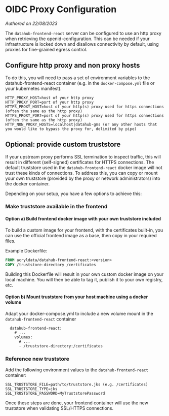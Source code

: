 # OIDC Proxy Configuration

_Authored on 22/08/2023_

The `datahub-frontend-react` server can be configured to use an http proxy when retrieving the openid-configuration.
This can be needed if your infrastructure is locked down and disallows connectivity by default, using proxies for fine-grained egress control.

## Configure http proxy and non proxy hosts

To do this, you will need to pass a set of environment variables to the datahub-frontend-react container (e.g. in the `docker-compose.yml` file or your kubernetes manifest).

```
HTTP_PROXY_HOST=host of your http proxy
HTTP_PROXY_PORT=port of your http proxy
HTTPS_PROXY_HOST=host of your http(s) proxy used for https connections (often the same as the http proxy)
HTTPS_PROXY_PORT=port of your http(s) proxy used for https connections (often the same as the http proxy)
HTTP_NON_PROXY_HOSTS=localhost|datahub-gms (or any other hosts that you would like to bypass the proxy for, delimited by pipe)
```

## Optional: provide custom truststore

If your upstream proxy performs SSL termination to inspect traffic, this will result in different (self-signed) certificates for HTTPS connections.
The default truststore used in the `datahub-frontend-react` docker image will not trust these kinds of connections.
To address this, you can copy or mount your own truststore (provided by the proxy or network administrators) into the docker container.

Depending on your setup, you have a few options to achieve this:

### Make truststore available in the frontend

#### Option a) Build frontend docker image with your own truststore included

To build a custom image for your frontend, with the certificates built-in, you can use the official frontend image as a base, then copy in your required files.

Example Dockerfile:

```dockerfile
FROM acryldata/datahub-frontend-react:<version>
COPY /truststore-directory /certificates
```

Building this Dockerfile will result in your own custom docker image on your local machine.
You will then be able to tag it, publish it to your own registry, etc.

#### Option b) Mount truststore from your host machine using a docker volume

Adapt your docker-compose.yml to include a new volume mount in the `datahub-frontend-react` container

```docker
  datahub-frontend-react:
    # ...
    volumes:
      # ...
      - /truststore-directory:/certificates
```

### Reference new truststore

Add the following environment values to the `datahub-frontend-react` container:

```
SSL_TRUSTSTORE_FILE=path/to/truststore.jks (e.g. /certificates)
SSL_TRUSTSTORE_TYPE=jks
SSL_TRUSTSTORE_PASSWORD=MyTruststorePassword
```

Once these steps are done, your frontend container will use the new truststore when validating SSL/HTTPS connections.
